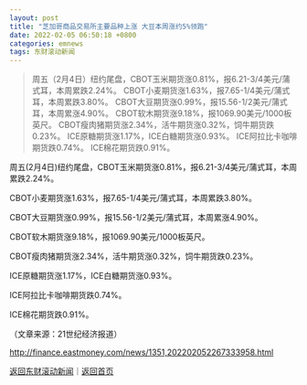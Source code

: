 ```yaml
---
layout: post
title: "芝加哥商品交易所主要品种上涨 大豆本周涨约5%领跑"
date: 2022-02-05 06:50:18 +0800
categories: emnews
tags: 东财滚动新闻
---
```

> 周五（2月4日）纽约尾盘，CBOT玉米期货涨0.81%，报6.21-3/4美元/蒲式耳，本周累跌2.24%。 CBOT小麦期货涨1.63%，报7.65-1/4美元/蒲式耳，本周累跌3.80%。 CBOT大豆期货涨0.99%，报15.56-1/2美元/蒲式耳，本周累涨4.90%。 CBOT软木期货涨9.18%，报1069.90美元/1000板英尺。 CBOT瘦肉猪期货涨2.34%，活牛期货涨0.32%，饲牛期货跌0.23%。 ICE原糖期货涨1.17%，ICE白糖期货涨0.93%。 ICE阿拉比卡咖啡期货跌0.74%。 ICE棉花期货跌0.91%。

<p>周五(2月4日)纽约尾盘，CBOT玉米期货涨0.81%，报6.21-3/4美元/蒲式耳，本周累跌2.24%。</p><p>CBOT小麦期货涨1.63%，报7.65-1/4美元/蒲式耳，本周累跌3.80%。 </p><p>CBOT大豆期货涨0.99%，报15.56-1/2美元/蒲式耳，本周累涨4.90%。</p><p>CBOT软木期货涨9.18%，报1069.90美元/1000板英尺。</p><p>CBOT瘦肉猪期货涨2.34%，活牛期货涨0.32%，饲牛期货跌0.23%。</p><p>ICE原糖期货涨1.17%，ICE白糖期货涨0.93%。</p><p>ICE阿拉比卡咖啡期货跌0.74%。 </p><p>ICE棉花期货跌0.91%。</p><p class="em_media">（文章来源：21世纪经济报道）</p>

<http://finance.eastmoney.com/news/1351,202202052267333958.html>

[返回东财滚动新闻](//finews.withounder.com/emnews/)｜[返回首页](//finews.withounder.com/)